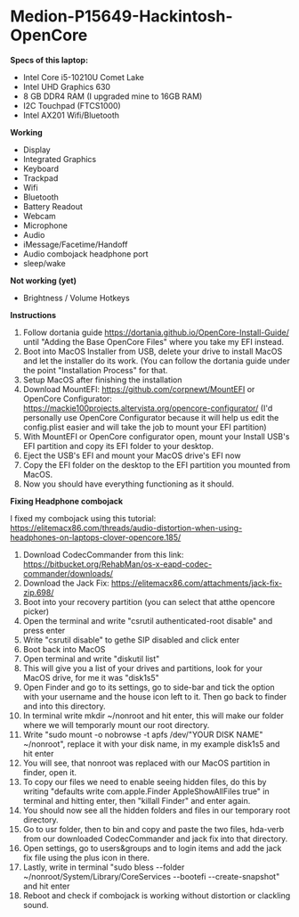 # Medion-P15649-Hackintosh-OpenCore

**Specs of this laptop:**
* Intel Core i5-10210U Comet Lake
* Intel UHD Graphics 630
* 8 GB DDR4 RAM (I upgraded mine to 16GB RAM)
* I2C Touchpad (FTCS1000)
* Intel AX201 Wifi/Bluetooth

**Working**
* Display
* Integrated Graphics
* Keyboard
* Trackpad
* Wifi
* Bluetooth
* Battery Readout
* Webcam
* Microphone
* Audio
* iMessage/Facetime/Handoff
* Audio combojack headphone port
* sleep/wake

**Not working (yet)**
* Brightness / Volume Hotkeys

**Instructions**

1. Follow dortania guide https://dortania.github.io/OpenCore-Install-Guide/ until "Adding the Base OpenCore Files" where you take my EFI instead. 
2. Boot into MacOS Installer from USB, delete your drive to install MacOS and let the installer do its work. (You can follow the dortania guide under the point "Installation Process" for that.
3. Setup MacOS after finishing the installation
4. Download MountEFI: https://github.com/corpnewt/MountEFI or OpenCore Configurator: https://mackie100projects.altervista.org/opencore-configurator/ (I'd personally use OpenCore Configurator because it will help us edit the config.plist easier and will take the job to mount your EFI partition)
5. With MountEFI or OpenCore configurator open, mount your Install USB's EFI partition and copy its EFI folder to your desktop.
6. Eject the USB's EFI and mount your MacOS drive's EFI now
7. Copy the EFI folder on the desktop to the EFI partition you mounted from MacOS.
8. Now you should have everything functioning as it should.

**Fixing Headphone combojack**

I fixed my combojack using this tutorial: https://elitemacx86.com/threads/audio-distortion-when-using-headphones-on-laptops-clover-opencore.185/

1. Download CodecCommander from this link: https://bitbucket.org/RehabMan/os-x-eapd-codec-commander/downloads/
2. Download the Jack Fix: https://elitemacx86.com/attachments/jack-fix-zip.698/
3. Boot into your recovery partition (you can select that atthe opencore picker)
4. Open the terminal and write "csrutil authenticated-root disable" and press enter
5. Write "csrutil disable" to gethe SIP disabled and click enter
6. Boot back into MacOS
7. Open terminal and write "diskutil list"
8. This will give you a list of your drives and partitions, look for your MacOS drive, for me it was "disk1s5"
9. Open Finder and go to its settings, go to side-bar and tick the option with your username and the house icon left to it. Then go back to finder and into this directory. 
10. In terminal write mkdir ~/nonroot and hit enter, this will make our folder where we will temporarly mount our root directory.
11. Write "sudo mount -o nobrowse -t apfs /dev/"YOUR DISK NAME" ~/nonroot", replace it with your disk name, in my example disk1s5 and hit enter
12. You will see, that nonroot was replaced with our MacOS partition in finder, open it.
13. To copy our files we need to enable seeing hidden files, do this by writing "defaults write com.apple.Finder AppleShowAllFiles true" in terminal and hitting enter, then "killall Finder" and enter again.
14. You should now see all the hidden folders and files in our temporary root directory.
15. Go to usr folder, then to bin and copy and paste the two files, hda-verb from our downloaded CodecCommander and jack fix into that directory.
16. Open settings, go to users&groups and to login items and add the jack fix file using the plus icon in there.
17. Lastly, write in terminal "sudo bless --folder ~/nonroot/System/Library/CoreServices --bootefi --create-snapshot" and hit enter
18. Reboot and check if combojack is working without distortion or clackling sound.
